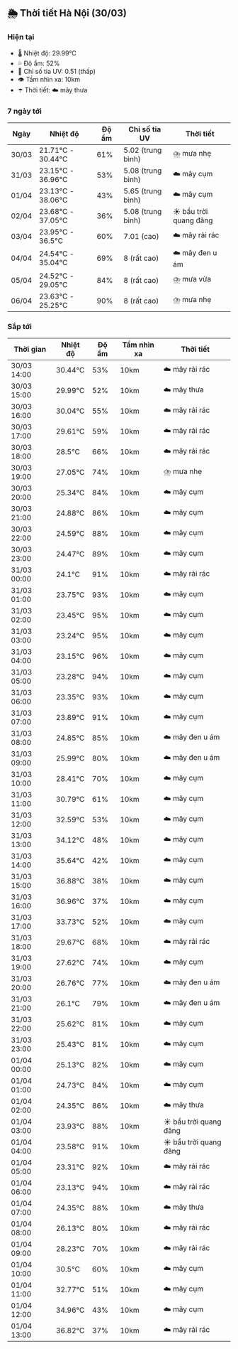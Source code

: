 ## 🌦️ Thời tiết Hà Nội (30/03)

### Hiện tại

- 🌡️ Nhiệt độ: 29.99℃
- 💦 Độ ẩm: 52%
- 🌟 Chỉ số tia UV: 0.51 (thấp)
- 👁️ Tầm nhìn xa: 10km
- ☂️ Thời tiết: ☁️ mây thưa

### 7 ngày tới

| Ngày | Nhiệt độ | Độ ẩm | Chỉ số tia UV | Thời tiết |
| --- | --- | --- | --- | --- |
| 30/03 | 21.71℃ - 30.44℃ | 61% | 5.02 (trung bình) | ⛈️ mưa nhẹ |
| 31/03 | 23.15℃ - 36.96℃ | 53% | 5.08 (trung bình) | ☁️ mây cụm |
| 01/04 | 23.13℃ - 38.06℃ | 43% | 5.65 (trung bình) | ☁️ mây cụm |
| 02/04 | 23.68℃ - 37.05℃ | 36% | 5.08 (trung bình) | ☀️ bầu trời quang đãng |
| 03/04 | 23.95℃ - 36.5℃ | 60% | 7.01 (cao) | ☁️ mây rải rác |
| 04/04 | 24.54℃ - 35.04℃ | 69% | 8 (rất cao) | ☁️ mây đen u ám |
| 05/04 | 24.52℃ - 29.05℃ | 84% | 8 (rất cao) | ⛈️ mưa vừa |
| 06/04 | 23.63℃ - 25.25℃ | 90% | 8 (rất cao) | ⛈️ mưa nhẹ |

### Sắp tới

| Thời gian | Nhiệt độ | Độ ẩm | Tầm nhìn xa | Thời tiết |
| --- | --- | --- | --- | --- |
| 30/03 14:00 | 30.44℃ | 53% | 10km | ☁️ mây rải rác |
| 30/03 15:00 | 29.99℃ | 52% | 10km | ☁️ mây thưa |
| 30/03 16:00 | 30.04℃ | 55% | 10km | ☁️ mây rải rác |
| 30/03 17:00 | 29.61℃ | 59% | 10km | ☁️ mây rải rác |
| 30/03 18:00 | 28.5℃ | 66% | 10km | ☁️ mây rải rác |
| 30/03 19:00 | 27.05℃ | 74% | 10km | ⛈️ mưa nhẹ |
| 30/03 20:00 | 25.34℃ | 84% | 10km | ☁️ mây cụm |
| 30/03 21:00 | 24.88℃ | 86% | 10km | ☁️ mây cụm |
| 30/03 22:00 | 24.59℃ | 88% | 10km | ☁️ mây cụm |
| 30/03 23:00 | 24.47℃ | 89% | 10km | ☁️ mây cụm |
| 31/03 00:00 | 24.1℃ | 91% | 10km | ☁️ mây rải rác |
| 31/03 01:00 | 23.75℃ | 93% | 10km | ☁️ mây cụm |
| 31/03 02:00 | 23.45℃ | 95% | 10km | ☁️ mây cụm |
| 31/03 03:00 | 23.24℃ | 95% | 10km | ☁️ mây cụm |
| 31/03 04:00 | 23.15℃ | 96% | 10km | ☁️ mây cụm |
| 31/03 05:00 | 23.28℃ | 94% | 10km | ☁️ mây cụm |
| 31/03 06:00 | 23.35℃ | 93% | 10km | ☁️ mây cụm |
| 31/03 07:00 | 23.89℃ | 91% | 10km | ☁️ mây cụm |
| 31/03 08:00 | 24.85℃ | 85% | 10km | ☁️ mây đen u ám |
| 31/03 09:00 | 25.99℃ | 80% | 10km | ☁️ mây đen u ám |
| 31/03 10:00 | 28.41℃ | 70% | 10km | ☁️ mây cụm |
| 31/03 11:00 | 30.79℃ | 61% | 10km | ☁️ mây cụm |
| 31/03 12:00 | 32.59℃ | 53% | 10km | ☁️ mây cụm |
| 31/03 13:00 | 34.12℃ | 48% | 10km | ☁️ mây cụm |
| 31/03 14:00 | 35.64℃ | 42% | 10km | ☁️ mây cụm |
| 31/03 15:00 | 36.88℃ | 38% | 10km | ☁️ mây cụm |
| 31/03 16:00 | 36.96℃ | 37% | 10km | ☁️ mây cụm |
| 31/03 17:00 | 33.73℃ | 52% | 10km | ☁️ mây cụm |
| 31/03 18:00 | 29.67℃ | 68% | 10km | ☁️ mây rải rác |
| 31/03 19:00 | 27.62℃ | 74% | 10km | ☁️ mây cụm |
| 31/03 20:00 | 26.76℃ | 77% | 10km | ☁️ mây đen u ám |
| 31/03 21:00 | 26.1℃ | 79% | 10km | ☁️ mây đen u ám |
| 31/03 22:00 | 25.62℃ | 81% | 10km | ☁️ mây cụm |
| 31/03 23:00 | 25.43℃ | 81% | 10km | ☁️ mây cụm |
| 01/04 00:00 | 25.13℃ | 82% | 10km | ☁️ mây cụm |
| 01/04 01:00 | 24.73℃ | 84% | 10km | ☁️ mây cụm |
| 01/04 02:00 | 24.35℃ | 86% | 10km | ☁️ mây thưa |
| 01/04 03:00 | 23.93℃ | 88% | 10km | ☀️ bầu trời quang đãng |
| 01/04 04:00 | 23.58℃ | 91% | 10km | ☀️ bầu trời quang đãng |
| 01/04 05:00 | 23.31℃ | 92% | 10km | ☁️ mây rải rác |
| 01/04 06:00 | 23.13℃ | 94% | 10km | ☁️ mây rải rác |
| 01/04 07:00 | 24.35℃ | 88% | 10km | ☁️ mây thưa |
| 01/04 08:00 | 26.13℃ | 80% | 10km | ☁️ mây rải rác |
| 01/04 09:00 | 28.23℃ | 70% | 10km | ☁️ mây rải rác |
| 01/04 10:00 | 30.5℃ | 60% | 10km | ☁️ mây cụm |
| 01/04 11:00 | 32.77℃ | 51% | 10km | ☁️ mây cụm |
| 01/04 12:00 | 34.96℃ | 43% | 10km | ☁️ mây cụm |
| 01/04 13:00 | 36.82℃ | 37% | 10km | ☁️ mây rải rác |
